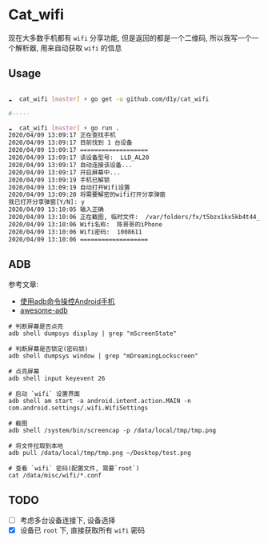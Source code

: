 # Cat_wifi

现在大多数手机都有 `wifi` 分享功能, 但是返回的都是一个二维码, 所以我写一个一个解析器, 用来自动获取 `wifi` 的信息

## Usage

```bash

☁  cat_wifi [master] ⚡ go get -u github.com/d1y/cat_wifi

#-----

☁  cat_wifi [master] ⚡ go run .
2020/04/09 13:09:17 正在查找手机
2020/04/09 13:09:17 目前找到 1 台设备
2020/04/09 13:09:17 ===================
2020/04/09 13:09:17 该设备型号:  LLD_AL20
2020/04/09 13:09:17 自动连接该设备...
2020/04/09 13:09:17 开启屏幕中...
2020/04/09 13:09:19 手机已解锁
2020/04/09 13:09:19 自动打开Wifi设置
2020/04/09 13:09:20 将需要解密的wifi打开分享弹窗
我已打开分享弹窗[Y/N]: y
2020/04/09 13:10:05 输入正确
2020/04/09 13:10:06 正在截图, 临时文件:  /var/folders/fx/t5bzx1kx5kb4t44_d9hcsmy40000gn/T/screen.png
2020/04/09 13:10:06 Wifi名称:  陈哥哥的iPhone
2020/04/09 13:10:06 Wifi密码:  1008611
2020/04/09 13:10:06 ===================

```


## ADB

参考文章:
- [使用adb命令操控Android手机](https://www.jianshu.com/p/65e80c60f656)
- [awesome-adb](https://mazhuang.org/awesome-adb)

```
# 判断屏幕是否点亮
adb shell dumpsys display | grep "mScreenState"

# 判断屏幕是否锁定(密码锁)
adb shell dumpsys window | grep "mDreamingLockscreen"

# 点亮屏幕
adb shell input keyevent 26

# 启动 `wifi` 设置界面
adb shell am start -a android.intent.action.MAIN -n com.android.settings/.wifi.WifiSettings

# 截图
adb shell /system/bin/screencap -p /data/local/tmp/tmp.png

# 将文件拉取到本地
adb pull /data/local/tmp/tmp.png ~/Desktop/test.png

# 查看 `wifi` 密码(配置文件, 需要`root`)
cat /data/misc/wifi/*.conf

```

## TODO

- [ ] 考虑多台设备连接下, 设备选择
- [x] 设备已 `root` 下, 直接获取所有 `wifi` 密码